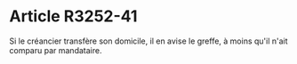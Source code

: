 # Article R3252-41

  
Si le créancier transfère son domicile, il en avise le greffe, à moins qu'il n'ait comparu par mandataire.